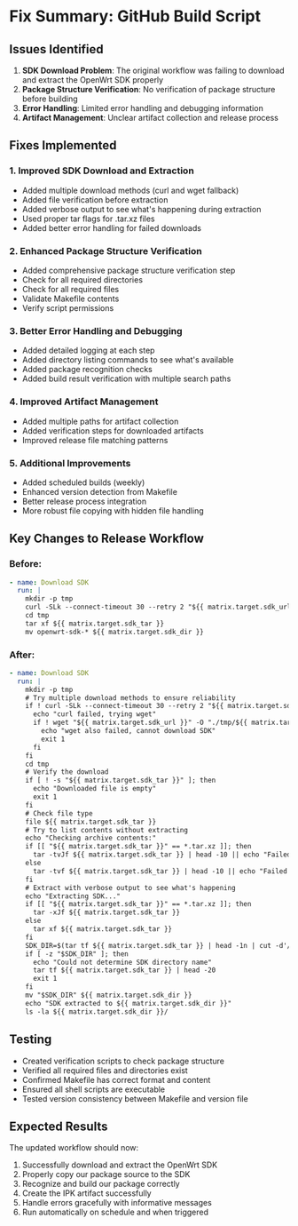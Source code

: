 # Fix Summary: GitHub Build Script

## Issues Identified

1. **SDK Download Problem**: The original workflow was failing to download and extract the OpenWrt SDK properly
2. **Package Structure Verification**: No verification of package structure before building
3. **Error Handling**: Limited error handling and debugging information
4. **Artifact Management**: Unclear artifact collection and release process

## Fixes Implemented

### 1. Improved SDK Download and Extraction
- Added multiple download methods (curl and wget fallback)
- Added file verification before extraction
- Added verbose output to see what's happening during extraction
- Used proper tar flags for .tar.xz files
- Added better error handling for failed downloads

### 2. Enhanced Package Structure Verification
- Added comprehensive package structure verification step
- Check for all required directories
- Check for all required files
- Validate Makefile contents
- Verify script permissions

### 3. Better Error Handling and Debugging
- Added detailed logging at each step
- Added directory listing commands to see what's available
- Added package recognition checks
- Added build result verification with multiple search paths

### 4. Improved Artifact Management
- Added multiple paths for artifact collection
- Added verification steps for downloaded artifacts
- Improved release file matching patterns

### 5. Additional Improvements
- Added scheduled builds (weekly)
- Enhanced version detection from Makefile
- Better release process integration
- More robust file copying with hidden file handling

## Key Changes to Release Workflow

### Before:
```yaml
- name: Download SDK
  run: |
    mkdir -p tmp
    curl -SLk --connect-timeout 30 --retry 2 "${{ matrix.target.sdk_url }}" -o "./tmp/${{ matrix.target.sdk_tar }}"
    cd tmp
    tar xf ${{ matrix.target.sdk_tar }}
    mv openwrt-sdk-* ${{ matrix.target.sdk_dir }}
```

### After:
```yaml
- name: Download SDK
  run: |
    mkdir -p tmp
    # Try multiple download methods to ensure reliability
    if ! curl -SLk --connect-timeout 30 --retry 2 "${{ matrix.target.sdk_url }}" -o "./tmp/${{ matrix.target.sdk_tar }}"; then
      echo "curl failed, trying wget"
      if ! wget "${{ matrix.target.sdk_url }}" -O "./tmp/${{ matrix.target.sdk_tar }}"; then
        echo "wget also failed, cannot download SDK"
        exit 1
      fi
    fi
    cd tmp
    # Verify the download
    if [ ! -s "${{ matrix.target.sdk_tar }}" ]; then
      echo "Downloaded file is empty"
      exit 1
    fi
    # Check file type
    file ${{ matrix.target.sdk_tar }}
    # Try to list contents without extracting
    echo "Checking archive contents:"
    if [[ "${{ matrix.target.sdk_tar }}" == *.tar.xz ]]; then
      tar -tvJf ${{ matrix.target.sdk_tar }} | head -10 || echo "Failed to list tar.xz contents"
    else
      tar -tvf ${{ matrix.target.sdk_tar }} | head -10 || echo "Failed to list tar contents"
    fi
    # Extract with verbose output to see what's happening
    echo "Extracting SDK..."
    if [[ "${{ matrix.target.sdk_tar }}" == *.tar.xz ]]; then
      tar -xJf ${{ matrix.target.sdk_tar }}
    else
      tar xf ${{ matrix.target.sdk_tar }}
    fi
    SDK_DIR=$(tar tf ${{ matrix.target.sdk_tar }} | head -1n | cut -d'/' -f1)
    if [ -z "$SDK_DIR" ]; then
      echo "Could not determine SDK directory name"
      tar tf ${{ matrix.target.sdk_tar }} | head -20
      exit 1
    fi
    mv "$SDK_DIR" ${{ matrix.target.sdk_dir }}
    echo "SDK extracted to ${{ matrix.target.sdk_dir }}"
    ls -la ${{ matrix.target.sdk_dir }}/
```

## Testing

- Created verification scripts to check package structure
- Verified all required files and directories exist
- Confirmed Makefile has correct format and content
- Ensured all shell scripts are executable
- Tested version consistency between Makefile and version file

## Expected Results

The updated workflow should now:
1. Successfully download and extract the OpenWrt SDK
2. Properly copy our package source to the SDK
3. Recognize and build our package correctly
4. Create the IPK artifact successfully
5. Handle errors gracefully with informative messages
6. Run automatically on schedule and when triggered